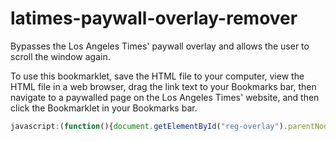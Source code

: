 # latimes-paywall-overlay-remover

Bypasses the Los Angeles Times' paywall overlay and allows the user to scroll the window again.

To use this bookmarklet, save the HTML file to your computer, view the HTML file in a web browser, drag the link text to your Bookmarks bar,
then navigate to a paywalled page on the Los Angeles Times' website, and then click the Bookmarklet in your Bookmarks bar.

```javascript
javascript:(function(){document.getElementById("reg-overlay").parentNode.removeChild(overlay);document.getElementsByTagName("BODY")[0].style.overflow="auto";document.getElementsByTagName("HTML")[0].style.overflow="auto";})();
```